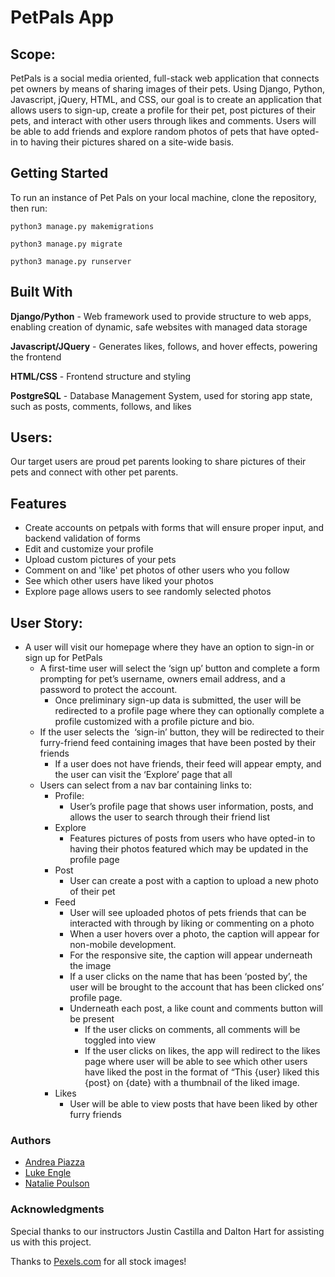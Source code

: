 # PetPals App

## Scope:
PetPals is a social media oriented, full-stack web application that connects pet owners by means of sharing images of their pets. Using Django, Python, Javascript, jQuery, HTML, and CSS, our goal is to create an application that allows users to sign-up, create a profile for their pet, post pictures of their pets, and interact with other users through likes and comments. Users will be able to add friends and explore random photos of pets that have opted-in to having their pictures shared on a site-wide basis. 

## Getting Started
To run an instance of Pet Pals on your local machine, clone the repository, then run:

`python3 manage.py makemigrations`

`python3 manage.py migrate`

`python3 manage.py runserver`

## Built With
**Django/Python** - Web framework used to provide structure to web apps, enabling creation of dynamic, safe websites with managed data storage

**Javascript/JQuery** - Generates likes, follows, and hover effects, powering the frontend

**HTML/CSS** - Frontend structure and styling

**PostgreSQL** - Database Management System, used for storing app state, such as posts, comments, follows, and likes

## Users:
 Our target users are proud pet parents looking to share pictures of their pets and connect with other pet parents. 

## Features
* Create accounts on petpals with forms that will ensure proper input, and backend validation of forms
* Edit and customize your profile
* Upload custom pictures of your pets
* Comment on and 'like' pet photos of other users who you follow
* See which other users have liked your photos
* Explore page allows users to see randomly selected photos


## User Story: 

* A user will visit our homepage where they have an option to sign-in or sign up for PetPals 
    * A first-time user will select the ‘sign up’ button and complete a form prompting for pet’s username, owners email address, and a password to protect the account.
        * Once preliminary sign-up data is submitted, the user will be redirected to a profile page where they can optionally complete a profile customized with a profile picture and bio.
    * If the user selects the  ‘sign-in’ button, they will be redirected to their furry-friend feed containing images that have been posted by their friends
        * If a user does not have friends, their feed will appear empty, and the user can visit the ‘Explore’ page that all
    * Users can select from a nav bar containing links to:  
        * Profile: 
            * User’s profile page that shows user information, posts, and allows the user to search through their friend list
        * Explore
            * Features pictures of posts from users who have opted-in to having their photos featured which may be updated in the profile page
        * Post
            * User can create a post with a caption to upload a new photo of their pet
        * Feed
            * User will see uploaded photos of pets friends that can be interacted with through by liking or commenting on a photo
            * When a user hovers over a photo, the caption will appear for non-mobile development. 
            * For the responsive site, the caption will appear underneath the image
            * If a user clicks on the name that has been ‘posted by’, the user will be brought to the account that has been clicked ons’ profile page.
            * Underneath each post, a like count and comments button will be present
                * If the user clicks on comments, all comments will be toggled into view
                * If the user clicks on likes, the app will redirect to the likes page where user will be able to see which other users have liked the post in the format of “This {user} liked this {post} on {date} with a thumbnail of the liked image. 
        * Likes
            * User will be able to view posts that have been liked by other furry friends 


### Authors
* [Andrea Piazza](https://github.com/aza024)
* [Luke Engle](https://github.com/Cyrusluke925)
* [Natalie Poulson](https://github.com/natalie-poulson)

### Acknowledgments
Special thanks to our instructors Justin Castilla and Dalton Hart for assisting us with this project. 

Thanks to [Pexels.com](https://www.pexels.com) for all stock images!

